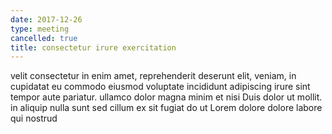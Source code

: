 ```yaml
---
date: 2017-12-26
type: meeting
cancelled: true
title: consectetur irure exercitation
---
```

velit consectetur in enim amet, reprehenderit deserunt elit, veniam, in cupidatat eu commodo eiusmod voluptate incididunt adipiscing irure sint tempor aute pariatur. ullamco dolor magna minim et nisi Duis dolor ut mollit. in aliquip nulla sunt sed cillum ex sit fugiat do ut Lorem dolore dolore labore qui nostrud